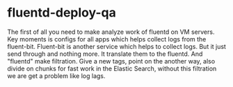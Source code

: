 # fluentd-deploy-qa
The first of all you need to make analyze work of fluentd on VM servers. Key moments is configs for all apps which helps collect logs from the fluent-bit. 
Fluent-bit is another service which helps to collect logs. But it just send through and nothing more. It translate them to the fluentd. And "fluentd" make filtration. Give a new tags, point on the another way, also divide on chunks for fast work in the Elastic Search, without this filtration we are get a problem like log lags.
